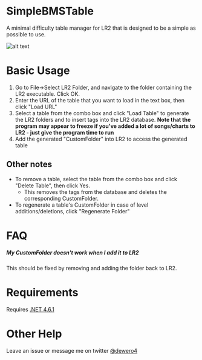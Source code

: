 # SimpleBMSTable

A minimal difficulty table manager for LR2 that is designed to be a simple as possible to use.

![alt text](https://i.imgur.com/jbt6852.png "SimpleBMSTable")

# Basic Usage

1. Go to File->Select LR2 Folder, and navigate to the folder containing the LR2 executable. Click OK.
2. Enter the URL of the table that you want to load in the text box, then click "Load URL"
3. Select a table from the combo box and click "Load Table" to generate the LR2 folders and to insert tags into the LR2 database. **Note that the program may appear to freeze if you've added a lot of songs/charts to LR2 - just give the program time to run**
4. Add the generated "CustomFolder" into LR2 to access the generated table

## Other notes

* To remove a table, select the table from the combo box and click "Delete Table", then click Yes.
  * This removes the tags from the database and deletes the corresponding CustomFolder.
* To regenerate a table's CustomFolder in case of level additions/deletions, click "Regenerate Folder"

# FAQ

##### My CustomFolder doesn't work when I add it to LR2

This should be fixed by removing and adding the folder back to LR2.

# Requirements

Requires [.NET 4.6.1](https://www.microsoft.com/en-us/download/details.aspx?id=49981)

# Other Help

Leave an issue or message me on twitter [@dewero4](https://twitter.com/dewero4)
